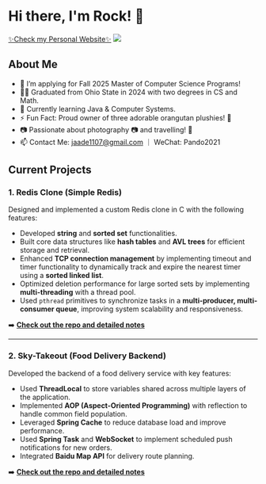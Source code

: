 # Hi there, I'm Rock! 👋
[✨Check my Personal Website✨](https://ruokezhang.github.io/)
![](https://komarev.com/ghpvc/?username=RuokeZhang&color=green)
## About Me

- 🔭  I’m applying for Fall 2025 Master of Computer Science Programs!
- 🧑‍🎓 Graduated from Ohio State in 2024 with two degrees in CS and Math.
- 🌱 Currently learning Java & Computer Systems.
- ⚡ Fun Fact: Proud owner of three adorable orangutan plushies! 🦧
- 📷 Passionate about photography 📷 and travelling! 🌄
- 📫 Contact Me: [jaade1107@gmail.com](mailto:jaade1107@gmail.com) ｜ WeChat: Pando2021
## Current Projects

### 1. Redis Clone (Simple Redis)
Designed and implemented a custom Redis clone in C with the following features:
- Developed **string** and **sorted set** functionalities.
- Built core data structures like **hash tables** and **AVL trees** for efficient storage and retrieval.
- Enhanced **TCP connection management** by implementing timeout and timer functionality to dynamically track and expire the nearest timer using a **sorted linked list**.
- Optimized deletion performance for large sorted sets by implementing **multi-threading** with a thread pool.
- Used `pthread` primitives to synchronize tasks in a **multi-producer, multi-consumer queue**, improving system scalability and responsiveness.

➡️ **[Check out the repo and detailed notes](https://github.com/RuokeZhang/Redis-On-C)**

---

### 2. Sky-Takeout (Food Delivery Backend)
Developed the backend of a food delivery service with key features:
- Used **ThreadLocal** to store variables shared across multiple layers of the application.
- Implemented **AOP (Aspect-Oriented Programming)** with reflection to handle common field population.
- Leveraged **Spring Cache** to reduce database load and improve performance.
- Used **Spring Task** and **WebSocket** to implement scheduled push notifications for new orders.
- Integrated **Baidu Map API** for delivery route planning.

➡️ **[Check out the repo and detailed notes](https://github.com/RuokeZhang/sky-takeout)**



